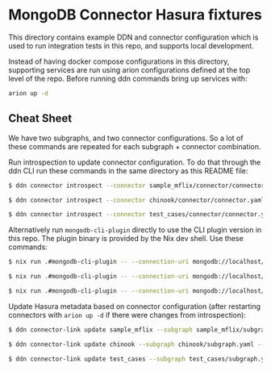 # MongoDB Connector Hasura fixtures

This directory contains example DDN and connector configuration which is used to
run integration tests in this repo, and supports local development.

Instead of having docker compose configurations in this directory, supporting
services are run using arion configurations defined at the top level of the
repo. Before running ddn commands bring up services with:

```sh
arion up -d
```

## Cheat Sheet

We have two subgraphs, and two connector configurations. So a lot of these
commands are repeated for each subgraph + connector combination.

Run introspection to update connector configuration. To do that through the ddn
CLI run these commands in the same directory as this README file:

```sh
$ ddn connector introspect --connector sample_mflix/connector/connector.yaml

$ ddn connector introspect --connector chinook/connector/connector.yaml

$ ddn connector introspect --connector test_cases/connector/connector.yaml
```

Alternatively run `mongodb-cli-plugin` directly to use the CLI plugin version in
this repo. The plugin binary is provided by the Nix dev shell. Use these
commands:

```sh
$ nix run .#mongodb-cli-plugin -- --connection-uri mongodb://localhost/sample_mflix --context-path sample_mflix/connector/ update

$ nix run .#mongodb-cli-plugin -- --connection-uri mongodb://localhost/chinook --context-path chinook/connector/ update

$ nix run .#mongodb-cli-plugin -- --connection-uri mongodb://localhost/test_cases --context-path test_cases/connector/ update
```

Update Hasura metadata based on connector configuration
(after restarting connectors with `arion up -d` if there were changes from
introspection):

```sh
$ ddn connector-link update sample_mflix --subgraph sample_mflix/subgraph.yaml --env-file sample_mflix/.env.sample_mflix --add-all-resources

$ ddn connector-link update chinook --subgraph chinook/subgraph.yaml --env-file chinook/.env.chinook --add-all-resources

$ ddn connector-link update test_cases --subgraph test_cases/subgraph.yaml --env-file test_cases/.env.test_cases --add-all-resources
```
